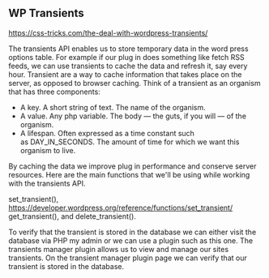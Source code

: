 ## WP Transients
https://css-tricks.com/the-deal-with-wordpress-transients/

The transients API enables us to store temporary data in the word press options table. For example if our plug in does something like fetch RSS feeds, we can use transients to cache the data and refresh it, say every hour.
Transient are a way to cache information that takes place on the server, as opposed to browser caching. Think of a transient as an organism that has three components:
* A key. A short string of text. The name of the organism.
* A value. Any php variable. The body — the guts, if you will — of the organism.
* A lifespan. Often expressed as a time constant such as DAY_IN_SECONDS. The amount of time for which we want this organism to live.

By caching the data we improve plug in performance and conserve server resources. Here are the main functions that we'll be using while working with the transients API. 

set_transient(),  https://developer.wordpress.org/reference/functions/set_transient/
get_transient(), 
and delete_transient(). 

To verify that the transient is stored in the database we can either visit the database via PHP my admin or we can use a plugin such as this one. The transients manager plugin allows us to view and manage our sites transients. On the transient manager plugin page we can verify that our transient is stored in the database. 